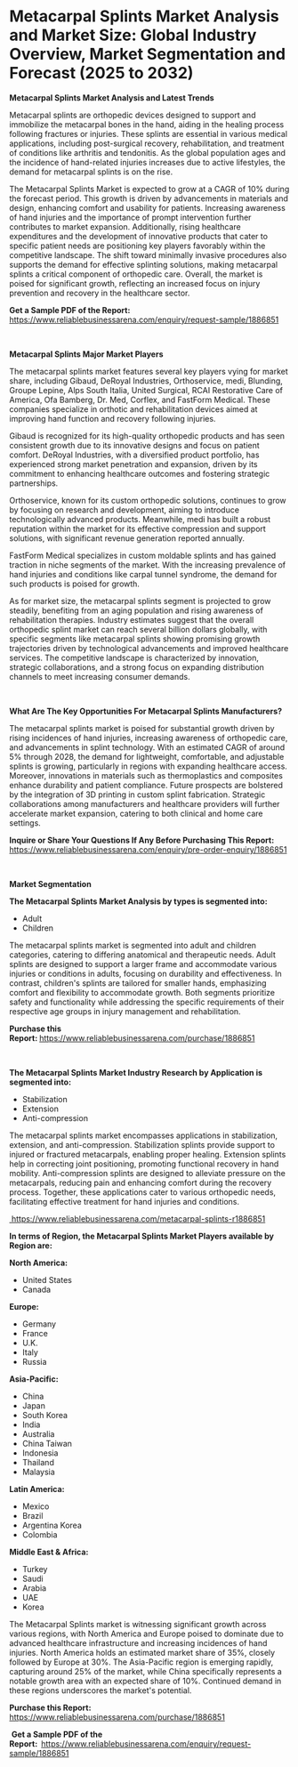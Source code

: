 <p><h1>Metacarpal Splints Market Analysis and Market Size: Global Industry Overview, Market Segmentation and Forecast (2025 to 2032)</h1></p><p><strong>Metacarpal Splints Market Analysis and Latest Trends</strong></p>
<p><p>Metacarpal splints are orthopedic devices designed to support and immobilize the metacarpal bones in the hand, aiding in the healing process following fractures or injuries. These splints are essential in various medical applications, including post-surgical recovery, rehabilitation, and treatment of conditions like arthritis and tendonitis. As the global population ages and the incidence of hand-related injuries increases due to active lifestyles, the demand for metacarpal splints is on the rise.</p><p>The Metacarpal Splints Market is expected to grow at a CAGR of 10% during the forecast period. This growth is driven by advancements in materials and design, enhancing comfort and usability for patients. Increasing awareness of hand injuries and the importance of prompt intervention further contributes to market expansion. Additionally, rising healthcare expenditures and the development of innovative products that cater to specific patient needs are positioning key players favorably within the competitive landscape. The shift toward minimally invasive procedures also supports the demand for effective splinting solutions, making metacarpal splints a critical component of orthopedic care. Overall, the market is poised for significant growth, reflecting an increased focus on injury prevention and recovery in the healthcare sector.</p></p>
<p><strong>Get a Sample PDF of the Report:&nbsp;</strong> <a href="https://www.reliablebusinessarena.com/enquiry/request-sample/1886851?utm_campaign=2102&utm_medium=2&utm_source=Github&utm_content=ia&utm_term=16042025&utm_id=metacarpal-splints">https://www.reliablebusinessarena.com/enquiry/request-sample/1886851</a></p>
<p>&nbsp;</p>
<p><strong>Metacarpal Splints Major Market Players</strong></p>
<p><p>The metacarpal splints market features several key players vying for market share, including Gibaud, DeRoyal Industries, Orthoservice, medi, Blunding, Groupe Lepine, Alps South Italia, United Surgical, RCAI Restorative Care of America, Ofa Bamberg, Dr. Med, Corflex, and FastForm Medical. These companies specialize in orthotic and rehabilitation devices aimed at improving hand function and recovery following injuries.</p><p>Gibaud is recognized for its high-quality orthopedic products and has seen consistent growth due to its innovative designs and focus on patient comfort. DeRoyal Industries, with a diversified product portfolio, has experienced strong market penetration and expansion, driven by its commitment to enhancing healthcare outcomes and fostering strategic partnerships.</p><p>Orthoservice, known for its custom orthopedic solutions, continues to grow by focusing on research and development, aiming to introduce technologically advanced products. Meanwhile, medi has built a robust reputation within the market for its effective compression and support solutions, with significant revenue generation reported annually. </p><p>FastForm Medical specializes in custom moldable splints and has gained traction in niche segments of the market. With the increasing prevalence of hand injuries and conditions like carpal tunnel syndrome, the demand for such products is poised for growth. </p><p>As for market size, the metacarpal splints segment is projected to grow steadily, benefiting from an aging population and rising awareness of rehabilitation therapies. Industry estimates suggest that the overall orthopedic splint market can reach several billion dollars globally, with specific segments like metacarpal splints showing promising growth trajectories driven by technological advancements and improved healthcare services. The competitive landscape is characterized by innovation, strategic collaborations, and a strong focus on expanding distribution channels to meet increasing consumer demands.</p></p>
<p>&nbsp;</p>
<p><strong>What Are The Key Opportunities For Metacarpal Splints Manufacturers?</strong></p>
<p><p>The metacarpal splints market is poised for substantial growth driven by rising incidences of hand injuries, increasing awareness of orthopedic care, and advancements in splint technology. With an estimated CAGR of around 5% through 2028, the demand for lightweight, comfortable, and adjustable splints is growing, particularly in regions with expanding healthcare access. Moreover, innovations in materials such as thermoplastics and composites enhance durability and patient compliance. Future prospects are bolstered by the integration of 3D printing in custom splint fabrication. Strategic collaborations among manufacturers and healthcare providers will further accelerate market expansion, catering to both clinical and home care settings.</p></p>
<p><strong>Inquire or Share Your Questions If Any Before Purchasing This Report:</strong> <a href="https://www.reliablebusinessarena.com/enquiry/pre-order-enquiry/1886851?utm_campaign=2102&utm_medium=2&utm_source=Github&utm_content=ia&utm_term=16042025&utm_id=metacarpal-splints">https://www.reliablebusinessarena.com/enquiry/pre-order-enquiry/1886851</a></p>
<p>&nbsp;</p>
<p><strong>Market Segmentation</strong></p>
<p><strong>The Metacarpal Splints Market Analysis by types is segmented into:</strong></p>
<p><ul><li>Adult</li><li>Children</li></ul></p>
<p><p>The metacarpal splints market is segmented into adult and children categories, catering to differing anatomical and therapeutic needs. Adult splints are designed to support a larger frame and accommodate various injuries or conditions in adults, focusing on durability and effectiveness. In contrast, children's splints are tailored for smaller hands, emphasizing comfort and flexibility to accommodate growth. Both segments prioritize safety and functionality while addressing the specific requirements of their respective age groups in injury management and rehabilitation.</p></p>
<p><strong>Purchase this Report:&nbsp;</strong><a href="https://www.reliablebusinessarena.com/purchase/1886851?utm_campaign=2102&utm_medium=2&utm_source=Github&utm_content=ia&utm_term=16042025&utm_id=metacarpal-splints">https://www.reliablebusinessarena.com/purchase/1886851</a></p>
<p>&nbsp;</p>
<p><strong>The Metacarpal Splints Market Industry Research by Application is segmented into:</strong></p>
<p><ul><li>Stabilization</li><li>Extension</li><li>Anti-compression</li></ul></p>
<p><p>The metacarpal splints market encompasses applications in stabilization, extension, and anti-compression. Stabilization splints provide support to injured or fractured metacarpals, enabling proper healing. Extension splints help in correcting joint positioning, promoting functional recovery in hand mobility. Anti-compression splints are designed to alleviate pressure on the metacarpals, reducing pain and enhancing comfort during the recovery process. Together, these applications cater to various orthopedic needs, facilitating effective treatment for hand injuries and conditions.</p></p>
<p><a href="https://www.reliablebusinessarena.com/metacarpal-splints-r1886851?utm_campaign=2102&utm_medium=2&utm_source=Github&utm_content=ia&utm_term=16042025&utm_id=metacarpal-splints">&nbsp;https://www.reliablebusinessarena.com/metacarpal-splints-r1886851</a></p>
<p><strong>In terms of Region, the Metacarpal Splints Market Players available by Region are:</strong></p>
<p>
    <p> <strong> North America: </strong>
        <ul>
            <li>United States</li>
            <li>Canada</li>
        </ul>
        </p> 
    <p> <strong> Europe: </strong>
        <ul>
            <li>Germany</li>
            <li>France</li>
            <li>U.K.</li>
            <li>Italy</li>
            <li>Russia</li>
        </ul>
        </p> 
    <p> <strong> Asia-Pacific: </strong>
        <ul>
            <li>China</li>
            <li>Japan</li>
            <li>South Korea</li>
            <li>India</li>
            <li>Australia</li>
            <li>China Taiwan</li>
            <li>Indonesia</li>
            <li>Thailand</li>
            <li>Malaysia</li>
        </ul>
        </p> 
    <p> <strong> Latin America: </strong>
        <ul>
            <li>Mexico</li>
            <li>Brazil</li>
            <li>Argentina Korea</li>
            <li>Colombia</li>
        </ul>
        </p> 
    <p> <strong> Middle East & Africa: </strong>
        <ul>
            <li>Turkey</li>
            <li>Saudi</li>
            <li>Arabia</li>
            <li>UAE</li>
            <li>Korea</li>
        </ul>
    </p>
    </p>
<p><p>The Metacarpal Splints market is witnessing significant growth across various regions, with North America and Europe poised to dominate due to advanced healthcare infrastructure and increasing incidences of hand injuries. North America holds an estimated market share of 35%, closely followed by Europe at 30%. The Asia-Pacific region is emerging rapidly, capturing around 25% of the market, while China specifically represents a notable growth area with an expected share of 10%. Continued demand in these regions underscores the market's potential.</p></p>
<p><strong>Purchase this Report: </strong><a href="https://www.reliablebusinessarena.com/purchase/1886851?utm_campaign=2102&utm_medium=2&utm_source=Github&utm_content=ia&utm_term=16042025&utm_id=metacarpal-splints">https://www.reliablebusinessarena.com/purchase/1886851</a></p>
<p>&nbsp;<strong>Get a Sample PDF of the Report:&nbsp;&nbsp;</strong><a href="https://www.reliablebusinessarena.com/enquiry/request-sample/1886851?utm_campaign=2102&utm_medium=2&utm_source=Github&utm_content=ia&utm_term=16042025&utm_id=metacarpal-splints">https://www.reliablebusinessarena.com/enquiry/request-sample/1886851</a></p>
<p><strong></strong></p>
<p><p></p><p></p><p></p></p>